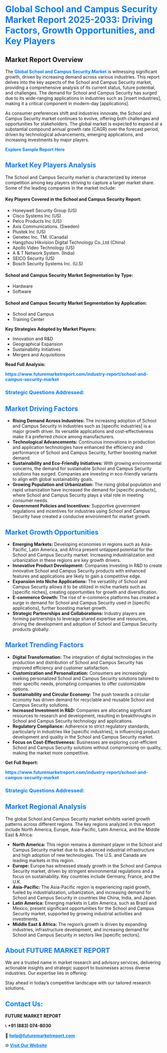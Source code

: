 <h1 style="color: #007BFF;">Global School and Campus Security Market Report 2025-2033: Driving Factors, Growth Opportunities, and Key Players</h1>

<section id="overview">
<h2>Market Report Overview</h2>
<p>The <a href="https://www.futuremarketreport.com/industry-report/school-and-campus-security-market" style="color: #007BFF; text-decoration: none;"><strong>Global School and Campus Security Market</strong></a> is witnessing significant growth, driven by increasing demand across various industries. This report delves into the key aspects of the School and Campus Security market, providing a comprehensive analysis of its current status, future potential, and challenges. The demand for School and Campus Security has surged due to its wide-ranging applications in industries such as [insert industries], making it a critical component in modern-day [applications].</p>
<p>As consumer preferences shift and industries innovate, the School and Campus Security market continues to evolve, offering both challenges and opportunities for stakeholders. The global market is expected to expand at a substantial compound annual growth rate (CAGR) over the forecast period, driven by technological advancements, emerging applications, and increasing investments by major players.</p>
</section>

<section id="overview">
<p><a href="https://www.futuremarketreport.com/request-sample/reportId=63025" style="color: #007BFF; text-decoration: none;"><strong>Explore Sample Report Here</strong></a></p>
</section>

<section id="key-players">
<h2 style="color: #007BFF;">Market Key Players Analysis</h2>
<p>The School and Campus Security market is characterized by intense competition among key players striving to capture a larger market share. Some of the leading companies in the market include:</p>
<h4>Key Players Covered in the School and Campus Security Report:</h4>
<ul><li>Honeywell Security Group (US)</li><li>Cisco Systems Inc (US)</li><li>Pelco Products Inc (US)</li><li>Axis Communications. (Sweden)</li><li>Plustek Inc (US)</li><li>Genetec Inc. TM. (Canada)</li><li>Hangzhou Hikvision Digital Technology Co.,Ltd (China)</li><li>Apollo Video Technology (US)</li><li>A &amp; T Network System. (India)</li><li>SEICO Security (US)</li><li>Bosch Security Systems Inc. (U.S)</li></ul>
<h4>School and Campus Security Market Segmentation by Type:</h4>
<ul><li>Hardware</li><li>Software</li></ul>

<h4>School and Campus Security Market Segmentation by Application:</h4>
<ul><li>School and Campus</li><li>Training Center</li></ul>
<p><strong>Key Strategies Adopted by Market Players:</strong></p>
<ul>
<li>Innovation and R&D</li>
<li>Geographical Expansion</li>
<li>Sustainability Initiatives</li>
<li>Mergers and Acquisitions</li>
</ul>
</section>

<section>
<p><strong>Read Full Analysis: </strong></p><a href="https://www.futuremarketreport.com/industry-report/school-and-campus-security-market" style="color: #007BFF; text-decoration: none;"><strong>https://www.futuremarketreport.com/industry-report/school-and-campus-security-market</strong></a>
<h3 style="color: #007BFF;">Strategic Questions Addressed:</h3>
</section>

<section id="driving-factors">
<h2 style="color: #007BFF;">Market Driving Factors</h2>
<ul>
<li><strong>Rising Demand Across Industries:</strong> The increasing adoption of School and Campus Security in industries such as [specific industries] is a major growth driver. Its versatile applications and cost-effectiveness make it a preferred choice among manufacturers.</li>
<li><strong>Technological Advancements:</strong> Continuous innovations in production and application technologies have enhanced the efficiency and performance of School and Campus Security, further boosting market demand.</li>
<li><strong>Sustainability and Eco-Friendly Initiatives:</strong> With growing environmental concerns, the demand for sustainable School and Campus Security solutions has surged. Companies are investing in eco-friendly variants to align with global sustainability goals.</li>
<li><strong>Growing Population and Urbanization:</strong> The rising global population and rapid urbanization have increased the demand for [specific products], where School and Campus Security plays a vital role in meeting consumer needs.</li>
<li><strong>Government Policies and Incentives:</strong> Supportive government regulations and incentives for industries using School and Campus Security have created a conducive environment for market growth.</li>
</ul>
</section>

<section id="growth-opportunities">
<h2 style="color: #007BFF;">Market Growth Opportunities</h2>
<ul>
<li><strong>Emerging Markets:</strong> Developing economies in regions such as Asia-Pacific, Latin America, and Africa present untapped potential for the School and Campus Security market. Increasing industrialization and urbanization in these regions are key growth drivers.</li>
<li><strong>Innovative Product Development:</strong> Companies investing in R&D to create innovative School and Campus Security products with enhanced features and applications are likely to gain a competitive edge.</li>
<li><strong>Expansion into Niche Applications:</strong> The versatility of School and Campus Security allows it to be utilized in niche markets such as [specific niches], creating opportunities for growth and diversification.</li>
<li><strong>E-commerce Growth:</strong> The rise of e-commerce platforms has created a surge in demand for School and Campus Security used in [specific applications], further boosting market growth.</li>
<li><strong>Strategic Partnerships and Collaborations:</strong> Industry players are forming partnerships to leverage shared expertise and resources, driving the development and adoption of School and Campus Security products globally.</li>
</ul>
</section>

<section id="trending-factors">
<h2 style="color: #007BFF;">Market Trending Factors</h2>
<ul>
<li><strong>Digital Transformation:</strong> The integration of digital technologies in the production and distribution of School and Campus Security has improved efficiency and customer satisfaction.</li>
<li><strong>Customization and Personalization:</strong> Consumers are increasingly seeking personalized School and Campus Security solutions tailored to their specific needs, prompting companies to offer customizable options.</li>
<li><strong>Sustainability and Circular Economy:</strong> The push towards a circular economy has driven demand for recyclable and reusable School and Campus Security solutions.</li>
<li><strong>Increased Investment in R&D:</strong> Companies are allocating significant resources to research and development, resulting in breakthroughs in School and Campus Security technology and applications.</li>
<li><strong>Regulatory Compliance:</strong> Adherence to strict regulatory standards, particularly in industries like [specific industries], is influencing product development and quality in the School and Campus Security market.</li>
<li><strong>Focus on Cost-Effectiveness:</strong> Businesses are exploring cost-efficient School and Campus Security solutions without compromising on quality, making the market more competitive.</li>
</ul>
</section>

<section>
<p><strong>Get Full Report: </strong></p><a href="https://www.futuremarketreport.com/industry-report/school-and-campus-security-market" style="color: #007BFF; text-decoration: none;"><strong>https://www.futuremarketreport.com/industry-report/school-and-campus-security-market</strong></a>
<h3 style="color: #007BFF;">Strategic Questions Addressed:</h3>
</section>


<section id="regional-analysis">
<h2 style="color: #007BFF;">Market Regional Analysis</h2>
<p>The global School and Campus Security market exhibits varied growth patterns across different regions. The key regions analyzed in this report include North America, Europe, Asia-Pacific, Latin America, and the Middle East & Africa:</p>
<ul>
<li><strong>North America:</strong> This region remains a dominant player in the School and Campus Security market due to its advanced industrial infrastructure and high adoption of new technologies. The U.S. and Canada are leading markets in this region.</li>
<li><strong>Europe:</strong> Europe has witnessed steady growth in the School and Campus Security market, driven by stringent environmental regulations and a focus on sustainability. Key countries include Germany, France, and the U.K.</li>
<li><strong>Asia-Pacific:</strong> The Asia-Pacific region is experiencing rapid growth, fueled by industrialization, urbanization, and increasing demand for School and Campus Security in countries like China, India, and Japan.</li>
<li><strong>Latin America:</strong> Emerging markets in Latin America, such as Brazil and Mexico, present significant opportunities for the School and Campus Security market, supported by growing industrial activities and investments.</li>
<li><strong>Middle East & Africa:</strong> The region’s growth is driven by expanding industries, infrastructure development, and increasing demand for School and Campus Security in sectors like [specific sectors].</li>
</ul>
</section>

<footer>
<h2 style="color: #007BFF;">About FUTURE MARKET REPORT</h2>
<p>We are a trusted name in market research and advisory services, delivering actionable insights and strategic support to businesses across diverse industries. Our expertise lies in offering:</p>

<p>Stay ahead in today’s competitive landscape with our tailored research solutions.</p>

<h2 style="color: #007BFF;">Contact Us:</h2>
<p><strong>FUTURE MARKET REPORT</strong></p>
<p>📞 <strong>+91 (883) 074-8030</strong></p>
<p>📧 <strong><a href="mailto:help@futuremarketreport.com" style="color: #007BFF;">help@futuremarketreport.com</a></strong></p>
<p>🌐 <strong><a href="https://www.futuremarketreport.com/" style="color: #007BFF;">Visit Our Website</a></strong></p>
</footer>